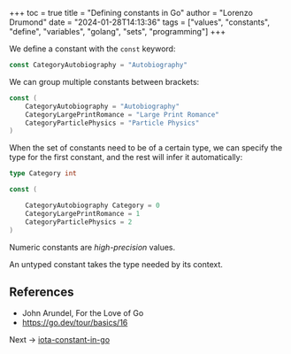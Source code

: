 +++
toc = true
title = "Defining constants in Go"
author = "Lorenzo Drumond"
date = "2024-01-28T14:13:36"
tags = ["values",  "constants",  "define",  "variables",  "golang",  "sets",  "programming"]
+++


We define a constant with the `const` keyword:

```go
const CategoryAutobiography = "Autobiography"
```

We can group multiple constants between brackets:

```go
const (
    CategoryAutobiography = "Autobiography"
    CategoryLargePrintRomance = "Large Print Romance"
    CategoryParticlePhysics = "Particle Physics"
)
```

When the set of constants need to be of a certain type, we can specify the type for the first constant, and the rest will infer it automatically:
```go
type Category int

const (

    CategoryAutobiography Category = 0
    CategoryLargePrintRomance = 1
    CategoryParticlePhysics = 2
)
```

Numeric constants are _high-precision_ values.

An untyped constant takes the type needed by its context.

## References
- John Arundel, For the Love of Go
- https://go.dev/tour/basics/16

Next -> [iota-constant-in-go](/wiki/iota-constant-in-go/)
